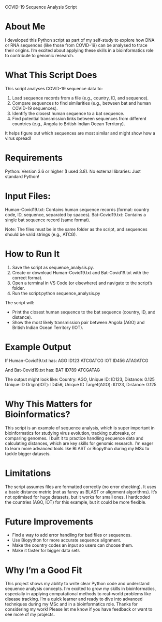 COVID-19 Sequence Analysis Script


# About Me
I developed this Python script as part of my self-study to explore how DNA or RNA sequences (like those from COVID-19) can be analysed to trace their origins. I’m excited about applying these skills in a bioinformatics role to contribute to genomic research.

# What This Script Does
This script analyses COVID-19 sequence data to:

1. Load sequence records from a file (e.g., country, ID, and sequence).
2. Compare sequences to find similarities (e.g., between bat and human COVID-19 sequences).
3. Identify the closest human sequence to a bat sequence.
4. Find potential transmission links between sequences from different countries (e.g., Angola to British Indian Ocean Territory).

It helps figure out which sequences are most similar and might show how a virus spread!

# Requirements

Python: Version 3.6 or higher (I used 3.8).
No external libraries: Just standard Python!

# Input Files:
Human-Covid19.txt: Contains human sequence records (format: country code, ID, sequence, separated by spaces).
Bat-Covid19.txt: Contains a single bat sequence record (same format).


Note: The files must be in the same folder as the script, and sequences should be valid strings (e.g., ATCG).

# How to Run It

1. Save the script as sequence_analysis.py.
2. Create or download Human-Covid19.txt and Bat-Covid19.txt with the correct format.
3. Open a terminal in VS Code (or elsewhere) and navigate to the script’s folder.
4. Run the script:python sequence_analysis.py


The script will:
- Print the closest human sequence to the bat sequence (country, ID, and distance).
- Show the most likely transmission pair between Angola (AGO) and British Indian Ocean Territory (IOT).



# Example Output
If Human-Covid19.txt has:
AGO ID123 ATCGATCG
IOT ID456 ATAGATCG

And Bat-Covid19.txt has:
BAT ID789 ATCGATAG

The output might look like:
Country: AGO, Unique ID: ID123, Distance: 0.125
Unique ID Origin(IOT): ID456, Unique ID Target(AGO): ID123, Distance: 0.125

# Why This Matters for Bioinformatics?
This script is an example of sequence analysis, which is super important in bioinformatics for studying virus evolution, tracking outbreaks, or comparing genomes. I built it to practice handling sequence data and calculating distances, which are key skills for genomic research. I’m eager to learn more advanced tools like BLAST or Biopython during my MSc to tackle bigger datasets.

# Limitations

The script assumes files are formatted correctly (no error checking).
It uses a basic distance metric (not as fancy as BLAST or alignment algorithms).
It’s not optimised for huge datasets, but it works for small ones.
I hardcoded the countries (AGO, IOT) for this example, but it could be more flexible.

# Future Improvements

- Find a way to add error handling for bad files or sequences.
- Use Biopython for more accurate sequence alignment.
- Make the country codes an input so users can choose them.
- Make it faster for bigger data sets

# Why I’m a Good Fit

This project shows my ability to write clear Python code and understand sequence analysis concepts. I’m excited to grow my skills in bioinformatics, especially in applying computational methods to real-world problems like disease tracking. I’m a quick learner and ready to dive into advanced techniques during my MSc and in a bioinformatics role.
Thanks for considering my work! Please let me know if you have feedback or want to see more of my projects. 
